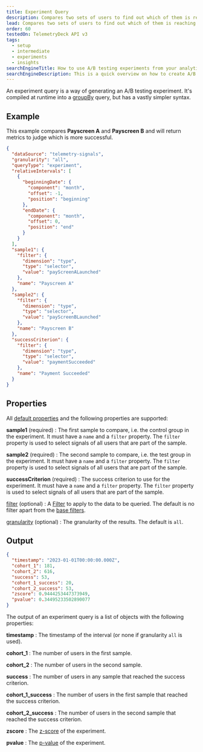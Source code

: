 ```yaml
---
title: Experiment Query
description: Compares two sets of users to find out which of them is reaching a given success function more often in the TelemetryDeck Query Language.
lead: Compares two sets of users to find out which of them is reaching a given success function more often.
order: 60
testedOn: TelemetryDeck API v3
tags:
  - setup
  - intermediate
  - experiments
  - insights
searchEngineTitle: How to use A/B testing experiments from your analytics data
searchEngineDescription: This is a quick overview on how to create A/B testing experiments using the TelemetryDeck Query Language.
---
```


An experiment query is a way of generating an A/B testing experiment. It's compiled at runtime into a [groupBy](/docs/tql/groupBy/) query, but has a vastly simpler syntax.

## Example

This example compares **Payscreen A** and **Payscreen B** and will return metrics to judge which is more successful.

```json
{
  "dataSource": "telemetry-signals",
  "granularity": "all",
  "queryType": "experiment",
  "relativeIntervals": [
    {
      "beginningDate": {
        "component": "month",
        "offset": -1,
        "position": "beginning"
      },
      "endDate": {
        "component": "month",
        "offset": 0,
        "position": "end"
      }
    }
  ],
  "sample1": {
    "filter": {
      "dimension": "type",
      "type": "selector",
      "value": "payScreenALaunched"
    },
    "name": "Payscreen A"
  },
  "sample2": {
    "filter": {
      "dimension": "type",
      "type": "selector",
      "value": "payScreenBLaunched"
    },
    "name": "Payscreen B"
  },
  "successCriterion": {
    "filter": {
      "dimension": "type",
      "type": "selector",
      "value": "paymentSucceeded"
    },
    "name": "Payment Succeeded"
  }
}
```

## Properties

All [default properties](/docs/tql/query/) and the following properties are supported:

**sample1** (required)
: The first sample to compare, i.e. the control group in the experiment. It must have a `name` and a `filter` property.
The `filter` property is used to select signals of all users that are part of the sample.

**sample2** (required)
: The second sample to compare, i.e. the test group in the experiment. It must have a `name` and a `filter` property.
The `filter` property is used to select signals of all users that are part of the sample.

**successCriterion** (required)
: The success criterion to use for the experiment. It must have a `name` and a `filter` property.
The `filter` property is used to select signals of all users that are part of the sample.

[filter](/docs/tql/filters/) (optional)
: A [Filter](/docs/tql/filters/) to apply to the data to be queried. The default is no filter apart from the [base filters](/docs/tql/baseFilters/).

[granularity](/docs/tql/granularity/) (optional)
: The granularity of the results. The default is `all`.

## Output

```json
{
  "timestamp": "2023-01-01T00:00:00.000Z",
  "cohort_1": 181,
  "cohort_2": 616,
  "success": 53,
  "cohort_1_success": 20,
  "cohort_2_success": 53,
  "zscore": 0.9444253447373949,
  "pvalue": 0.34495233502890077
}
```

The output of an experiment query is a list of objects with the following properties:

**timestamp**
: The timestamp of the interval (or none if granularity `all` is used).

**cohort_1**
: The number of users in the first sample.

**cohort_2**
: The number of users in the second sample.

**success**
: The number of users in any sample that reached the success criterion.

**cohort_1_success**
: The number of users in the first sample that reached the success criterion.

**cohort_2_success**
: The number of users in the second sample that reached the success criterion.

**zscore**
: The [z-score](https://en.wikipedia.org/wiki/Standard_score) of the experiment.

**pvalue**
: The [p-value](https://en.wikipedia.org/wiki/P-value) of the experiment.
